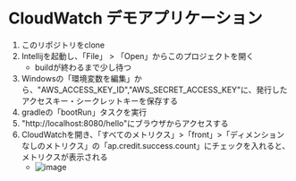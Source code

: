 # CloudWatch デモアプリケーション
1. このリポジトリをclone
2. Intellijを起動し、「File」 > 「Open」からこのプロジェクトを開く
    - buildが終わるまで少し待つ
3. Windowsの「環境変数を編集」から、"AWS_ACCESS_KEY_ID","AWS_SECRET_ACCESS_KEY"に、発行したアクセスキー・シークレットキーを保存する
4. gradleの「bootRun」タスクを実行
5. "http://localhost:8080/hello"にブラウザからアクセスする
6. CloudWatchを開き、「すべてのメトリクス」>「front」>「ディメンションなしのメトリクス」の「ap.credit.success.count」にチェックを入れると、メトリクスが表示される
    - ![image](https://github.com/user-attachments/assets/c0680bf4-bb4e-42eb-abac-891984347f2a)
